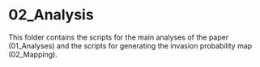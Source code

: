 # 02_Analysis
This folder contains the scripts for the main analyses of the paper (01_Analyses) and the scripts for generating the invasion probability map (02_Mapping). 
